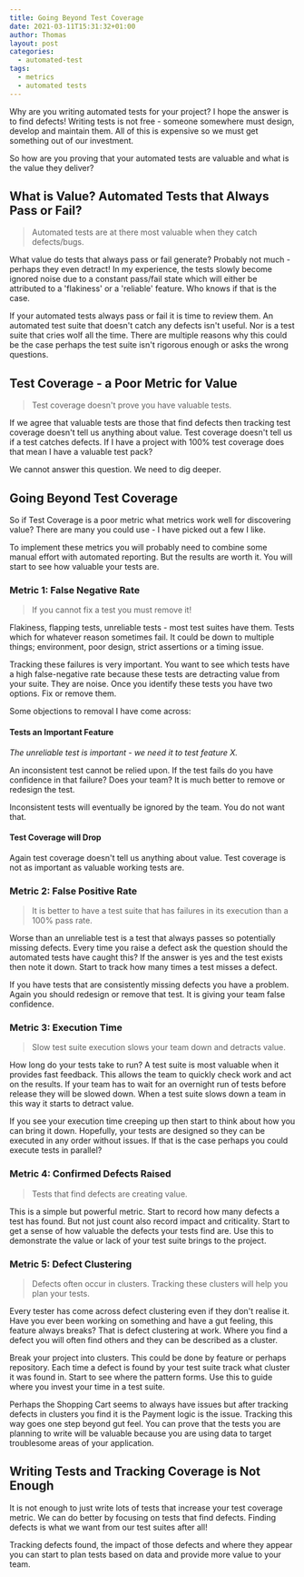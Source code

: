 ```yaml
---
title: Going Beyond Test Coverage
date: 2021-03-11T15:31:32+01:00
author: Thomas
layout: post
categories:
  - automated-test
tags:
  - metrics
  - automated tests
---
```


Why are you writing automated tests for your project? I hope the answer is to find defects!
Writing tests is not free - someone somewhere must design, develop and maintain them.
All of this is expensive so we must get something out of our investment.

So how are you proving that your automated tests are valuable and what is the value they deliver?

## What is Value? Automated Tests that Always Pass or Fail?

> Automated tests are at there most valuable when they catch defects/bugs.

What value do tests that always pass or fail generate? Probably not much - perhaps they even
detract! In my experience, the tests slowly become ignored noise due to a constant pass/fail state which
will either be attributed to a 'flakiness' or a 'reliable' feature. Who knows if that is the case.

If your automated tests always pass or fail it is time to review them. An automated test suite that doesn't catch
any defects isn't useful. Nor is a test suite that cries wolf all the time. There are multiple reasons why this could be
the case perhaps the test suite isn't rigorous enough or asks the wrong questions.

## Test Coverage - a Poor Metric for Value

> Test coverage doesn't prove you have valuable tests.

If we agree that valuable tests are those that find defects then tracking test
coverage doesn't tell us anything about value. Test coverage doesn't tell us if a test catches defects. 
If I have a project with 100% test coverage does that mean I have a valuable test pack?

We cannot answer this question. We need to dig deeper.

## Going Beyond Test Coverage

So if Test Coverage is a poor metric what metrics work well for discovering value?
There are many you could use - I have picked out a few I like.

To implement these metrics you will probably need to combine some manual effort
with automated reporting. But the results are worth it. You will start to see how valuable your tests are.

### Metric 1: False Negative Rate

> If you cannot fix a test you must remove it!

Flakiness, flapping tests, unreliable tests - most test suites have them. Tests
which for whatever reason sometimes fail. It could be down to multiple things; environment, poor design,
strict assertions or a timing issue.

Tracking these failures is very important. You want to see which tests have a high false-negative rate
because these tests are detracting value from your suite. They are noise. Once you identify these tests
you have two options. Fix or remove them.

Some objections to removal I have come across:

#### Tests an Important Feature

_The unreliable test is important - we need it to test feature X._

An inconsistent test cannot be relied upon. If the test fails do you have confidence in that failure?
Does your team? It is much better to remove or redesign the test.

Inconsistent tests will eventually be ignored by the team. You do not want that.

#### Test Coverage will Drop

Again test coverage doesn't tell us anything about value. Test coverage is not as important as valuable
working tests are.

### Metric 2: False Positive Rate

> It is better to have a test suite that has failures in its execution than a 100% pass rate.

Worse than an unreliable test is a test that always passes so potentially missing defects. Every time
you raise a defect ask the question should the automated tests have caught this? If the answer is yes
and the test exists then note it down. Start to track how many times a test misses a defect.

If you have tests that are consistently missing defects you have a problem. Again you should redesign
or remove that test. It is giving your team false confidence.

### Metric 3: Execution Time

> Slow test suite execution slows your team down and detracts value.

How long do your tests take to run? A test suite is most valuable when it provides fast feedback.
This allows the team to quickly check work and act on the results. If your team has to wait for an
overnight run of tests before release they will be slowed down. When a 
test suite slows down a team in this way it starts to detract value.

If you see your execution time creeping up then start to think about how you can bring it down. Hopefully,
your tests are designed so they can be executed in any order without issues. If that is the case
perhaps you could execute tests in parallel?

### Metric 4: Confirmed Defects Raised

> Tests that find defects are creating value.

This is a simple but powerful metric. Start to record how many defects a test has found. But not just count
also record impact and criticality. Start to get a sense of how valuable the defects your tests find are.
Use this to demonstrate the value or lack of your test suite brings to the project.

### Metric 5: Defect Clustering

> Defects often occur in clusters. Tracking these clusters will help you plan your tests.

Every tester has come across defect clustering even if they don't realise it. Have you
ever been working on something and have a gut feeling, this feature always breaks?
That is defect clustering at work. Where you find a defect you will often find others and they
can be described as a cluster.

Break your project into clusters. This could be done by feature or perhaps repository. Each time a 
defect is found by your test suite track what cluster it was found in. Start to see where the pattern forms.
Use this to guide where you invest your time in a test suite.

Perhaps the Shopping Cart seems to always have issues but after tracking defects in clusters you find it is the
Payment logic is the issue. Tracking this way goes one step beyond gut feel.
You can prove that the tests you are planning to write will be valuable because you are using data to target troublesome
areas of your application.

## Writing Tests and Tracking Coverage is Not Enough

It is not enough to just write lots of tests that increase your test coverage metric.
We can do better by focusing on tests that find defects. Finding defects is what we want from our test suites after all!

Tracking defects found, the impact of those defects and where they appear you can start to plan tests based on
data and provide more value to your team.